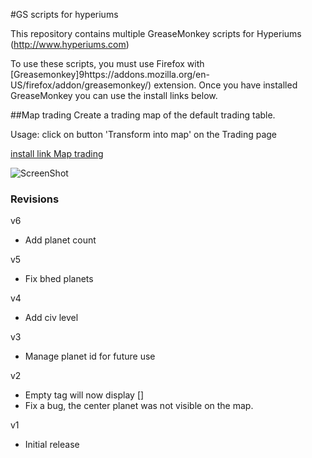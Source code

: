 #GS scripts for hyperiums

This repository contains multiple GreaseMonkey scripts for Hyperiums (http://www.hyperiums.com)

To use these scripts, you must use Firefox with [Greasemonkey]9https://addons.mozilla.org/en-US/firefox/addon/greasemonkey/) extension.
Once you have installed GreaseMonkey you can use the install links below.

##Map trading
Create a trading map of the default trading table.

Usage: click on button 'Transform into map' on the Trading page

[install link Map trading](https://raw.github.com/Nasga/hyperiums-greasemonkey/master/map-trading.user.js)

![ScreenShot](https://raw.github.com/Nasga/hyperiums-greasemonkey/master/map-trading.png)


### Revisions
v6
* Add planet count

v5
* Fix bhed planets

v4
* Add civ level

v3
* Manage planet id for future use

v2
* Empty tag will now display []
* Fix a bug, the center planet was not visible on the map.

v1
* Initial release

